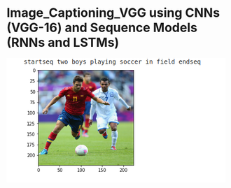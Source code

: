 # Image_Captioning_VGG using CNNs (VGG-16) and Sequence Models (RNNs and LSTMs)

![Test Image 8](https://github.com/Vanshika-sh/Image_Captioning_VGG/blob/main/Ouput.png)
